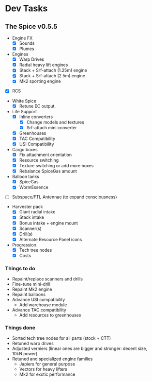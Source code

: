 # Dev Tasks
## The Spice v0.5.5

* Engine FX
  * [x] Sounds
  * [x] Plumes
* Engines
  * [x] Warp Drives
  * [x] Radial heavy lift engines
  * [x] Stack + Srf-attach (1.25m) engine
  * [x] Stack + Srf-attach (2.5m) engine
  * [x] Mk2 sporting engine
* [x] RCS
* White Spice
  * [x] Retune EC output.
* Life Support
  * [x] Inline converters
    * [x] Change models and textures
    * [x] Srf-attach mini converter
  * [x] Greenhouses
  * [x] TAC Compatibility
  * [x] USI Compatibility
* Cargo boxes
  * [x] Fix attachment orientation
  * [x] Resource switching
  * [x] Texture switching or add more boxes
  * [x] Rebalance SpiceGas amount
* Balloon tanks
  * [x] SpiceGas
  * [x] WormEssence
* [ ] Subspace/FTL Antennae (to expand consciousness)
* Harvester pack
  * [x] Giant radial intake
  * [x] Stack intake
  * [x] Bonus intake + engine mount
  * [x] Scanner(s)
  * [x] Drill(s)
  * [x] Alternate Resource Panel icons
* Progression
  * [x] Tech tree nodes
  * [x] Costs

### Things to do
* Repaint/replace scanners and drills
* Fine-tune mini-drill
* Repaint Mk2 engine
* Repaint balloons
* Advance USI compatibility
  * Add warehouse module
* Advance TAC compatibility
  * Add resources to greenhouses
  
### Things done
* Sorted tech tree nodes for all parts (stock + CTT)
* Retuned warp drives
* Adjusted verniers (linear ones are bigger and stronger: decent size, 10kN power)
* Retuned and specialized engine families
  * Japiers for general purpose
  * Vectors for heavy lifters
  * Mk2 for exotic performance
